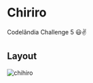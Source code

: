 <h1>Chiriro</h1>

<p>Codelândia Challenge 5 😃✌️</p>


<h2>Layout</h2>

![chihiro](https://user-images.githubusercontent.com/81976280/135127390-9a59ec7f-1d62-4d57-b813-7bcd3e0b0831.gif)
